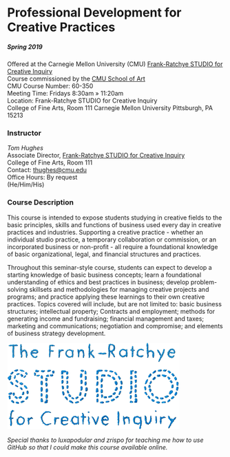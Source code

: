 # Professional Development for Creative Practices
##### Spring 2019

Offered at the Carnegie Mellon University (CMU) [Frank-Ratchye STUDIO for Creative Inquiry](http://studioforcreativeinquiry.org/)  
Course commissioned by the [CMU School of Art](http://www.art.cmu.edu/)  
CMU Course Number: 60-350  
Meeting Time: Fridays 8:30am » 11:20am  
Location: Frank-Ratchye STUDIO for Creative Inquiry  
College of Fine Arts, Room 111
Carnegie Mellon University
Pittsburgh, PA 15213

### Instructor 
_Tom Hughes_  
Associate Director, [Frank-Ratchye STUDIO for Creative Inquiry](http://studioforcreativeinquiry.org/)  
College of Fine Arts, Room 111  
Contact: thughes@cmu.edu  
Office Hours: By request  
(He/Him/His)  

### Course Description
This course is intended to expose students studying in creative fields to the basic principles, skills and functions of business used every day in creative practices and industries. Supporting a creative practice - whether an individual studio practice, a temporary collaboration or commission, or an incorporated business or non-profit - all require a foundational knowledge of basic organizational, legal, and financial structures and practices. 

Throughout this seminar-style course, students can expect to develop a starting knowledge of basic business concepts; learn a foundational understanding of ethics and best practices in business; develop problem-solving skillsets and methodologies for managing creative projects and programs; and practice applying these learnings to their own creative practices. Topics covered will include, but are not limited to: basic business structures; intellectual property; Contracts and employment; methods for generating income and fundraising; financial management and taxes; marketing and communications; negotiation and compromise; and elements of business strategy development. 
  
![STUDIO Logo](/images/studiologo.png)

_Special thanks to luxapodular and zrispo for teaching me how to use GitHub so that I could make this course available online._ 
